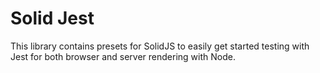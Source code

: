 # Solid Jest

This library contains presets for SolidJS to easily get started testing with Jest for both browser and server rendering with Node.
